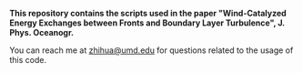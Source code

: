 
**This repository contains the scripts used in the paper "Wind-Catalyzed Energy Exchanges between Fronts and Boundary Layer Turbulence", J. Phys. Oceanogr.**

You can reach me at [zhihua@umd.edu](mailto:zhihua@umd.edu) for questions related to the usage of this code.
